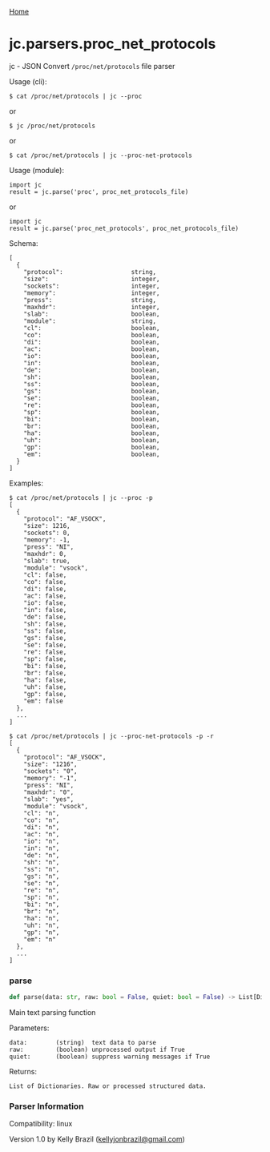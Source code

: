[Home](https://kellyjonbrazil.github.io/jc/)
<a id="jc.parsers.proc_net_protocols"></a>

# jc.parsers.proc\_net\_protocols

jc - JSON Convert `/proc/net/protocols` file parser

Usage (cli):

    $ cat /proc/net/protocols | jc --proc

or

    $ jc /proc/net/protocols

or

    $ cat /proc/net/protocols | jc --proc-net-protocols

Usage (module):

    import jc
    result = jc.parse('proc', proc_net_protocols_file)

or

    import jc
    result = jc.parse('proc_net_protocols', proc_net_protocols_file)

Schema:

    [
      {
        "protocol":                   string,
        "size":                       integer,
        "sockets":                    integer,
        "memory":                     integer,
        "press":                      string,
        "maxhdr":                     integer,
        "slab":                       boolean,
        "module":                     string,
        "cl":                         boolean,
        "co":                         boolean,
        "di":                         boolean,
        "ac":                         boolean,
        "io":                         boolean,
        "in":                         boolean,
        "de":                         boolean,
        "sh":                         boolean,
        "ss":                         boolean,
        "gs":                         boolean,
        "se":                         boolean,
        "re":                         boolean,
        "sp":                         boolean,
        "bi":                         boolean,
        "br":                         boolean,
        "ha":                         boolean,
        "uh":                         boolean,
        "gp":                         boolean,
        "em":                         boolean,
      }
    ]

Examples:

    $ cat /proc/net/protocols | jc --proc -p
    [
      {
        "protocol": "AF_VSOCK",
        "size": 1216,
        "sockets": 0,
        "memory": -1,
        "press": "NI",
        "maxhdr": 0,
        "slab": true,
        "module": "vsock",
        "cl": false,
        "co": false,
        "di": false,
        "ac": false,
        "io": false,
        "in": false,
        "de": false,
        "sh": false,
        "ss": false,
        "gs": false,
        "se": false,
        "re": false,
        "sp": false,
        "bi": false,
        "br": false,
        "ha": false,
        "uh": false,
        "gp": false,
        "em": false
      },
      ...
    ]

    $ cat /proc/net/protocols | jc --proc-net-protocols -p -r
    [
      {
        "protocol": "AF_VSOCK",
        "size": "1216",
        "sockets": "0",
        "memory": "-1",
        "press": "NI",
        "maxhdr": "0",
        "slab": "yes",
        "module": "vsock",
        "cl": "n",
        "co": "n",
        "di": "n",
        "ac": "n",
        "io": "n",
        "in": "n",
        "de": "n",
        "sh": "n",
        "ss": "n",
        "gs": "n",
        "se": "n",
        "re": "n",
        "sp": "n",
        "bi": "n",
        "br": "n",
        "ha": "n",
        "uh": "n",
        "gp": "n",
        "em": "n"
      },
      ...
    ]

<a id="jc.parsers.proc_net_protocols.parse"></a>

### parse

```python
def parse(data: str, raw: bool = False, quiet: bool = False) -> List[Dict]
```

Main text parsing function

Parameters:

    data:        (string)  text data to parse
    raw:         (boolean) unprocessed output if True
    quiet:       (boolean) suppress warning messages if True

Returns:

    List of Dictionaries. Raw or processed structured data.

### Parser Information
Compatibility:  linux

Version 1.0 by Kelly Brazil (kellyjonbrazil@gmail.com)
